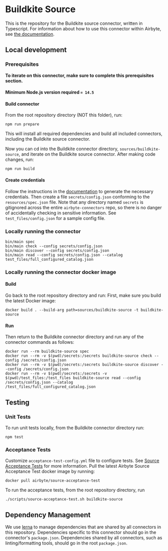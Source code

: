 # Buildkite Source

This is the repository for the Buildkite source connector, written in Typescript.
For information about how to use this connector within Airbyte, see [the
documentation](https://docs.airbyte.io/integrations/sources/buildkite).

## Local development

### Prerequisites

**To iterate on this connector, make sure to complete this prerequisites
section.**

#### Minimum Node.js version required `= 14.5`

#### Build connector

From the root repository directory (NOT this folder), run:

```
npm run prepare
```

This will install all required dependencies and build all included connectors,
including the Buildkite source connector.

Now you can cd into the Buildkite connector directory, `sources/buildkite-source`,
and iterate on the Buildkite source connector. After making code changes, run:

```
npm run build
```

#### Create credentials

Follow the instructions in the
[documentation](https://docs.airbyte.io/integrations/sources/buildkite) to
generate the necessary credentials. Then create a file `secrets/config.json`
conforming to the `resources/spec.json` file. Note that any directory named
`secrets` is gitignored across the entire `airbyte-connectors` repo, so there is
no danger of accidentally checking in sensitive information. See
`test_files/config.json` for a sample config file.

### Locally running the connector

```
bin/main spec
bin/main check --config secrets/config.json
bin/main discover --config secrets/config.json
bin/main read --config secrets/config.json --catalog test_files/full_configured_catalog.json
```

### Locally running the connector docker image

#### Build

Go back to the root repository directory and run:
First, make sure you build the latest Docker image:

```
docker build . --build-arg path=sources/buildkite-source -t buildkite-source
```

#### Run

Then return to the Buildkite connector directory and run any of the connector
commands as follows:

```
docker run --rm buildkite-source spec
docker run --rm -v $(pwd)/secrets:/secrets buildkite-source check --config /secrets/config.json
docker run --rm -v $(pwd)/secrets:/secrets buildkite-source discover --config /secrets/config.json
docker run --rm -v $(pwd)/secrets:/secrets -v $(pwd)/test_files:/test_files buildkite-source read --config /secrets/config.json --catalog /test_files/full_configured_catalog.json
```

## Testing

### Unit Tests

To run unit tests locally, from the Buildkite connector directory run:

```
npm test
```

### Acceptance Tests

Customize `acceptance-test-config.yml` file to configure tests. See [Source
Acceptance
Tests](https://docs.airbyte.io/connector-development/testing-connectors/source-acceptance-tests-reference)
for more information.
Pull the latest Airbyte Source Acceptance Test docker image by running:

```
docker pull airbyte/source-acceptance-test
```

To run the acceptance tests, from the root repository directory, run

```
./scripts/source-acceptance-test.sh buildkite-source
```

## Dependency Management

We use [lerna](https://lerna.js.org/) to manage dependencies that are shared by
all connectors in this repository. Dependencies specific to this connector
should go in the connector's `package.json`. Dependencies shared by all
connectors, such as linting/formatting tools, should go in the root
`package.json`.
